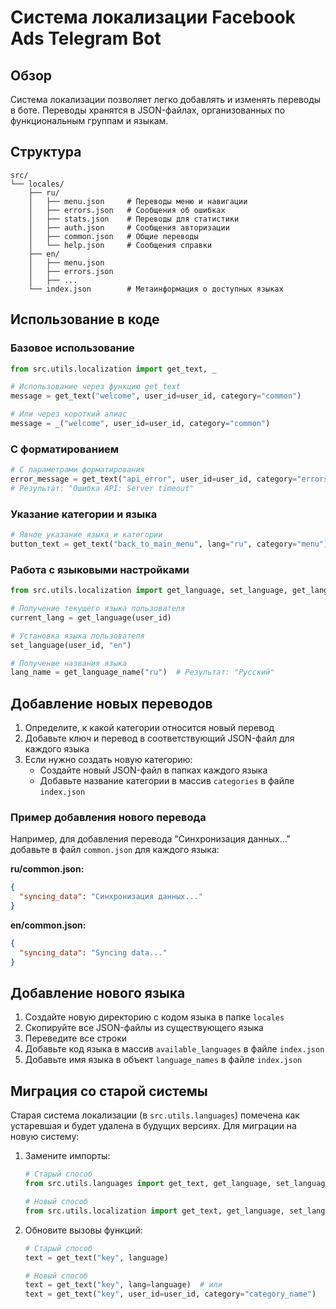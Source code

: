 # Система локализации Facebook Ads Telegram Bot

## Обзор

Система локализации позволяет легко добавлять и изменять переводы в боте. Переводы хранятся в JSON-файлах, организованных по функциональным группам и языкам.

## Структура

```
src/
└── locales/
    ├── ru/
    │   ├── menu.json     # Переводы меню и навигации
    │   ├── errors.json   # Сообщения об ошибках
    │   ├── stats.json    # Переводы для статистики
    │   ├── auth.json     # Сообщения авторизации
    │   ├── common.json   # Общие переводы
    │   └── help.json     # Сообщения справки
    ├── en/
    │   ├── menu.json
    │   ├── errors.json
    │   ├── ...
    └── index.json        # Метаинформация о доступных языках
```

## Использование в коде

### Базовое использование

```python
from src.utils.localization import get_text, _

# Использование через функцию get_text
message = get_text("welcome", user_id=user_id, category="common")

# Или через короткий алиас _
message = _("welcome", user_id=user_id, category="common")
```

### С форматированием

```python
# С параметрами форматирования
error_message = get_text("api_error", user_id=user_id, category="errors", message="Server timeout")
# Результат: "Ошибка API: Server timeout"
```

### Указание категории и языка

```python
# Явное указание языка и категории
button_text = get_text("back_to_main_menu", lang="ru", category="menu")
```

### Работа с языковыми настройками

```python
from src.utils.localization import get_language, set_language, get_language_name

# Получение текущего языка пользователя
current_lang = get_language(user_id)

# Установка языка пользователя
set_language(user_id, "en")

# Получение названия языка
lang_name = get_language_name("ru")  # Результат: "Русский"
```

## Добавление новых переводов

1. Определите, к какой категории относится новый перевод
2. Добавьте ключ и перевод в соответствующий JSON-файл для каждого языка
3. Если нужно создать новую категорию:
   - Создайте новый JSON-файл в папках каждого языка
   - Добавьте название категории в массив `categories` в файле `index.json`

### Пример добавления нового перевода

Например, для добавления перевода "Синхронизация данных..." добавьте в файл `common.json` для каждого языка:

**ru/common.json:**
```json
{
  "syncing_data": "Синхронизация данных..."
}
```

**en/common.json:**
```json
{
  "syncing_data": "Syncing data..."
}
```

## Добавление нового языка

1. Создайте новую директорию с кодом языка в папке `locales`
2. Скопируйте все JSON-файлы из существующего языка
3. Переведите все строки
4. Добавьте код языка в массив `available_languages` в файле `index.json`
5. Добавьте имя языка в объект `language_names` в файле `index.json`

## Миграция со старой системы

Старая система локализации (в `src.utils.languages`) помечена как устаревшая и будет удалена в будущих версиях. Для миграции на новую систему:

1. Замените импорты:
   ```python
   # Старый способ
   from src.utils.languages import get_text, get_language, set_language
   
   # Новый способ
   from src.utils.localization import get_text, get_language, set_language, _
   ```

2. Обновите вызовы функций:
   ```python
   # Старый способ
   text = get_text("key", language)
   
   # Новый способ
   text = get_text("key", lang=language)  # или
   text = get_text("key", user_id=user_id, category="category_name")
   ``` 